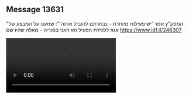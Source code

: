 ## Message 13631

"המפק"ץ אמר 'יש פעילות מיוחדת - נבחרתם להוביל אותה'":
שמענו על המבצע של אגוז ללכידת הפעיל האיראני בסוריה - מאלה שהיו שם
https://www.idf.il/246307

![Video](https://data.iron-swords.co.il/2024/November/10/https://data.iron-swords.co.il/2024/November/10/13631/13631_media.mp4)
